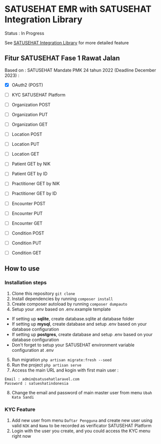# SATUSEHAT EMR with SATUSEHAT Integration Library
Status : In Progress

See [SATUSEHAT Integration Library](https://github.com/ivanwilliammd/satusehat-integration) for more detailed feature

## Fitur SATUSEHAT Fase 1 Rawat Jalan
Based on : SATUSEHAT Mandate PMK 24 tahun 2022 (Deadline December 2023) : 
- [x] OAuth2 (POST)
- [ ] KYC SATUSEHAT Platform

- [ ] Organization POST
- [ ] Organization PUT
- [ ] Organization GET

- [ ] Location POST
- [ ] Location PUT
- [ ] Location GET

- [ ] Patient GET by NIK
- [ ] Patient GET by ID

- [ ] Practitioner GET by NIK
- [ ] Practitioner GET by ID

- [ ] Encounter POST
- [ ] Encounter PUT
- [ ] Encounter GET

- [ ] Condition POST
- [ ] Condition PUT
- [ ] Condition GET


## How to use

### Installation steps
1. Clone this repository ```git clone```
2. Install dependencies by running ```composer install```
3. Create composer autoload by running ```composer dumpauto```
4. Setup your .env based on .env.example template <br>
- If setting up **sqlite**, create database.sqlite at database folder
- If setting up **mysql**, create database and setup .env based on your database configuration
- If setting up **postgres**, create database and setup .env based on your database configuration
- Don't forget to setup your SATUSEHAT environment variable configuration at .env
5. Run migration ```php artisan migrate:fresh --seed```
6. Run the project ```php artisan serve```
7. Access the main URL and kogin with first main  user : <br>
```
Email : admin@satusehatlaravel.com	
Password : satueshatindonesia
```
8. Change the email and password of main master user from menu ```Ubah Kata Sandi```

### KYC Feature
1.  Add new user from menu ```Daftar Pengguna``` and create new user using valid ```NIK``` and ```Nama``` to be recorded as verificator SATUSEHAT Platform
2. Login with the user you create, and you could access the KYC menu right now



